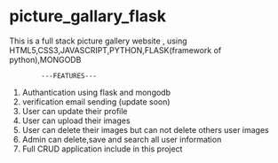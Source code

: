 # picture_gallary_flask
This is a full stack picture gallery website , using HTML5,CSS3,JAVASCRIPT,PYTHON,FLASK(framework of python),MONGODB

            ---FEATURES---
1. Authantication using flask and mongodb
2. verification email sending (update soon)
3. User can update their profile
4. User can upload their images
5. User can delete their images but can not delete others user images
6. Admin can delete,save and search all user information
7. Full CRUD application include in this project
